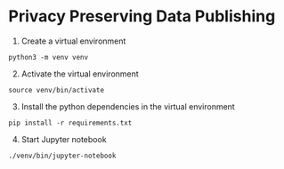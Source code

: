 # Privacy Preserving Data Publishing

1. Create a virtual environment
```
python3 -m venv venv
```

2. Activate the virtual environment
```
source venv/bin/activate
```

3. Install the python dependencies in the virtual environment
```
pip install -r requirements.txt
```

4. Start Jupyter notebook
```
./venv/bin/jupyter-notebook
```
